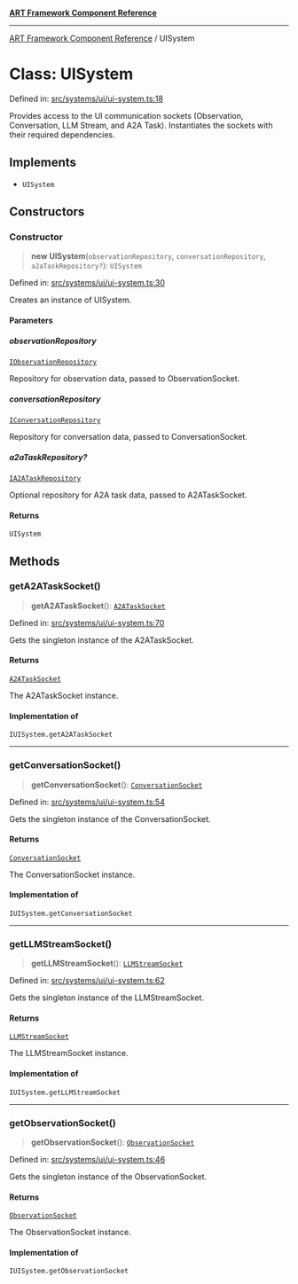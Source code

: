 [**ART Framework Component Reference**](../README.md)

***

[ART Framework Component Reference](../README.md) / UISystem

# Class: UISystem

Defined in: [src/systems/ui/ui-system.ts:18](https://github.com/hashangit/ART/blob/1e49ae91e230443ba790ac800658233963b3d60c/src/systems/ui/ui-system.ts#L18)

Provides access to the UI communication sockets (Observation, Conversation, LLM Stream, and A2A Task).
Instantiates the sockets with their required dependencies.

## Implements

- `UISystem`

## Constructors

### Constructor

> **new UISystem**(`observationRepository`, `conversationRepository`, `a2aTaskRepository?`): `UISystem`

Defined in: [src/systems/ui/ui-system.ts:30](https://github.com/hashangit/ART/blob/1e49ae91e230443ba790ac800658233963b3d60c/src/systems/ui/ui-system.ts#L30)

Creates an instance of UISystem.

#### Parameters

##### observationRepository

[`IObservationRepository`](../interfaces/IObservationRepository.md)

Repository for observation data, passed to ObservationSocket.

##### conversationRepository

[`IConversationRepository`](../interfaces/IConversationRepository.md)

Repository for conversation data, passed to ConversationSocket.

##### a2aTaskRepository?

[`IA2ATaskRepository`](../interfaces/IA2ATaskRepository.md)

Optional repository for A2A task data, passed to A2ATaskSocket.

#### Returns

`UISystem`

## Methods

### getA2ATaskSocket()

> **getA2ATaskSocket**(): [`A2ATaskSocket`](A2ATaskSocket.md)

Defined in: [src/systems/ui/ui-system.ts:70](https://github.com/hashangit/ART/blob/1e49ae91e230443ba790ac800658233963b3d60c/src/systems/ui/ui-system.ts#L70)

Gets the singleton instance of the A2ATaskSocket.

#### Returns

[`A2ATaskSocket`](A2ATaskSocket.md)

The A2ATaskSocket instance.

#### Implementation of

`IUISystem.getA2ATaskSocket`

***

### getConversationSocket()

> **getConversationSocket**(): [`ConversationSocket`](ConversationSocket.md)

Defined in: [src/systems/ui/ui-system.ts:54](https://github.com/hashangit/ART/blob/1e49ae91e230443ba790ac800658233963b3d60c/src/systems/ui/ui-system.ts#L54)

Gets the singleton instance of the ConversationSocket.

#### Returns

[`ConversationSocket`](ConversationSocket.md)

The ConversationSocket instance.

#### Implementation of

`IUISystem.getConversationSocket`

***

### getLLMStreamSocket()

> **getLLMStreamSocket**(): [`LLMStreamSocket`](LLMStreamSocket.md)

Defined in: [src/systems/ui/ui-system.ts:62](https://github.com/hashangit/ART/blob/1e49ae91e230443ba790ac800658233963b3d60c/src/systems/ui/ui-system.ts#L62)

Gets the singleton instance of the LLMStreamSocket.

#### Returns

[`LLMStreamSocket`](LLMStreamSocket.md)

The LLMStreamSocket instance.

#### Implementation of

`IUISystem.getLLMStreamSocket`

***

### getObservationSocket()

> **getObservationSocket**(): [`ObservationSocket`](ObservationSocket.md)

Defined in: [src/systems/ui/ui-system.ts:46](https://github.com/hashangit/ART/blob/1e49ae91e230443ba790ac800658233963b3d60c/src/systems/ui/ui-system.ts#L46)

Gets the singleton instance of the ObservationSocket.

#### Returns

[`ObservationSocket`](ObservationSocket.md)

The ObservationSocket instance.

#### Implementation of

`IUISystem.getObservationSocket`
